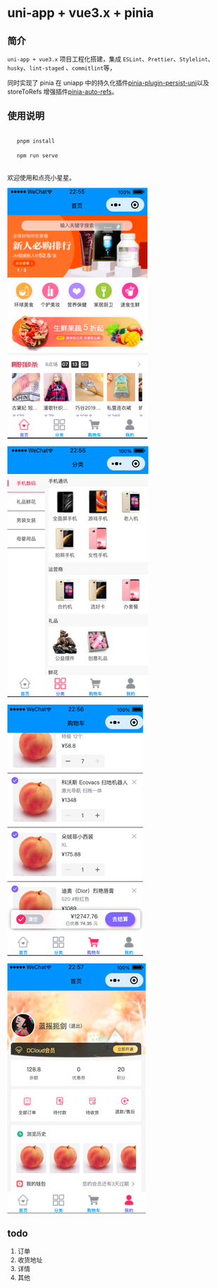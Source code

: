 # uni-app + vue3.x + pinia

## 简介

`uni-app + vue3.x` 项目工程化搭建，集成 `ESLint`、`Prettier`、`Stylelint`、`husky`、`lint-staged` 、`commitlint`等，

同时实现了 pinia 在 uniapp 中的持久化插件[pinia-plugin-persist-uni](https://github.com/Allen-1998/pinia-plugin-persist-uni)以及 storeToRefs 增强插件[pinia-auto-refs](https://github.com/Allen-1998/pinia-auto-refs)。

## 使用说明

```javascript

   pnpm install
   
   npm run serve
  
```
欢迎使用和点亮小星星。

![首页](images/img.png)

![分类](images/img_1.png)

![购物车](images/img_2.png)

![我的](images/img_3.png)

## todo
  
   1. 订单
   2. 收货地址
   4. 详情
   5. 其他
  
